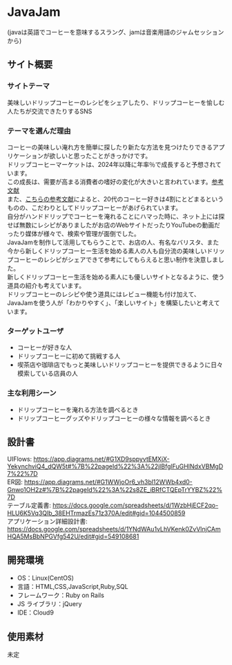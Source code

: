 # JavaJam
(javaは英語でコーヒーを意味するスラング、jamは音楽用語のジャムセッションから)

## サイト概要

### サイトテーマ

美味しいドリップコーヒーのレシピをシェアしたり、ドリップコーヒーを愉しむ人たちが交流できたりするSNS

### テーマを選んだ理由

コーヒーの美味しい淹れ方を簡単に探したり新たな方法を見つけたりできるアプリケーションが欲しいと思ったことがきっかけです。<br>
ドリップコーヒーマーケットは、2024年以降に年率％で成長すると予想されています。<br>
この成長は、需要が高まる消費者の嗜好の変化が大きいと言われています。[参考文献](https://medium.com/@claudehintz/%E3%83%89%E3%83%AA%E3%83%83%E3%83%97%E3%82%B3%E3%83%BC%E3%83%92%E3%83%BC%E3%83%9E%E3%83%BC%E3%82%B1%E3%83%83%E3%83%88%E3%81%AE%E8%A6%8F%E6%A8%A1%E3%81%A8%E5%B8%82%E5%A0%B4%E5%8B%95%E5%90%91-%E5%AE%8C%E5%85%A8%E3%81%AA%E6%A5%AD%E7%95%8C%E6%A6%82%E8%A6%81-2024%E5%B9%B4%E3%81%8B%E3%82%892031%E5%B9%B4%E3%81%BE%E3%81%A7-d7de8ce7d92e)<br>
また、[こちらの参考文献](https://prtimes.jp/main/html/rd/p/000000294.000004729.html)によると、20代のコーヒー好きは4割にとどまるというものの、こだわりとしてドリップコーヒーがあげられています。<br>
自分がハンドドリップでコーヒーを淹れることにハマった時に、ネット上には探せば無数にレシピがありましたがお店のWebサイトだったりYouTubeの動画だったり媒体が様々で、検索や管理が面倒でした。<br>
JavaJamを制作して活用してもらうことで、お店の人、有名なバリスタ、また今から新しくドリップコーヒー生活を始める素人の人も自分流の美味しいドリップコーヒーのレシピがシェアできて参考にしてもらえると思い制作を決意しました。<br>
新しくドリップコーヒー生活を始める素人にも優しいサイトとなるように、使う道具の紹介も考えています。<br>
ドリップコーヒーのレシピや使う道具にはレビュー機能も付け加えて、JavaJamを使う人が「わかりやすく」、「楽しいサイト」を構築したいと考えています。

### ターゲットユーザ

- コーヒーが好きな人
- ドリップコーヒーに初めて挑戦する人
- 喫茶店や珈琲店でもっと美味しいドリップコーヒーを提供できるように日々模索している店員の人

### 主な利用シーン

- ドリップコーヒーを淹れる方法を調べるとき
- ドリップコーヒーグッズやドリップコーヒーの様々な情報を調べるとき

## 設計書

UIFlows: https://app.diagrams.net/#G1XD9sppyvtEMXjX-YekynchviQ4_dQW5t#%7B%22pageId%22%3A%22jlBfglFuGHINdxVBMgD7%22%7D<br>
ER図: https://app.diagrams.net/#G1WWjoOr6_vh3bl12WWb4xd0-Gnwo1OH2z#%7B%22pageId%22%3A%22s8ZE_iBRfCTQEpTrYYBZ%22%7D<br>
テーブル定義書: https://docs.google.com/spreadsheets/d/1WzbHjECF2qo-HLU6K5Vq3Qlb_38EHTrmazEs71z370A/edit#gid=1044500859<br>
アプリケーション詳細設計書: https://docs.google.com/spreadsheets/d/1YNdWAu1vLhVKenk0ZvVlnjCAmHQA5MsBbNPGVfg542U/edit#gid=549108681

## 開発環境

- OS：Linux(CentOS)
- 言語：HTML,CSS,JavaScript,Ruby,SQL
- フレームワーク：Ruby on Rails
- JS ライブラリ：jQuery
- IDE：Cloud9
  ​

## 使用素材
未定
